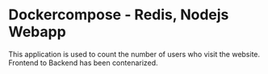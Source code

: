 # Dockercompose - Redis, Nodejs Webapp

This application is used to count the number of users who visit the website.   
Frontend to Backend has been contenarized.
